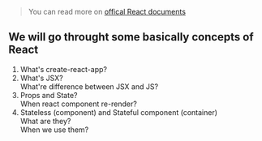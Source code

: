 > You can read more on [offical React documents](https://reactjs.org/docs/getting-started.html)

## We will go throught some basically concepts of React

1. What's create-react-app?
2. What's JSX?  
   What're difference between JSX and JS?
3. Props and State?  
   When react component re-render?
4. Stateless (component) and Stateful component (container)  
   What are they?  
   When we use them?
